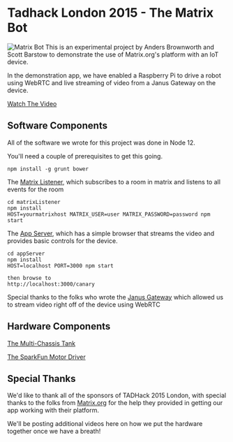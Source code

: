# Tadhack London 2015 - The Matrix Bot

![Matrix Bot](https://dl.dropboxusercontent.com/u/2127160/matrix-bot-2.jpg)
This is an experimental project by Anders Brownworth and Scott Barstow to demonstrate the use of Matrix.org's platform with an IoT device.

In the demonstration app, we have enabled a Raspberry Pi to drive a robot using WebRTC and live streaming of video from a Janus Gateway on the device.

[Watch The Video](https://youtube.com/something)


## Software Components

All of the software we wrote for this project was done in Node 12.

You'll need a couple of prerequisites to get this going.

```
npm install -g grunt bower
```

The [Matrix Listener](matrixListener), which subscribes to a room in matrix and listens to all events for the room

```
cd matrixListener
npm install
HOST=yourmatrixhost MATRIX_USER=user MATRIX_PASSWORD=password npm start
```


The [App Server](appServer), which has a simple browser that streams the video and provides basic controls for the device.

```
cd appServer
npm install
HOST=localhost PORT=3000 npm start

then browse to 
http://localhost:3000/canary
```

Special thanks to the folks who wrote the [Janus Gateway](https://github.com/meetecho/janus-gateway) which allowed us to stream video right off of the device using WebRTC


## Hardware Components

[The Multi-Chassis Tank](https://www.sparkfun.com/products/12091)

[The SparkFun Motor Driver](https://www.sparkfun.com/products/9457)


## Special Thanks

We'd like to thank all of the sponsors of TADHack 2015 London, with special thanks to the folks from [Matrix.org](http://matrix.org) for the help they provided in getting our app working with their platform.

We'll be posting additional videos here on how we put the hardware together once we have a breath!